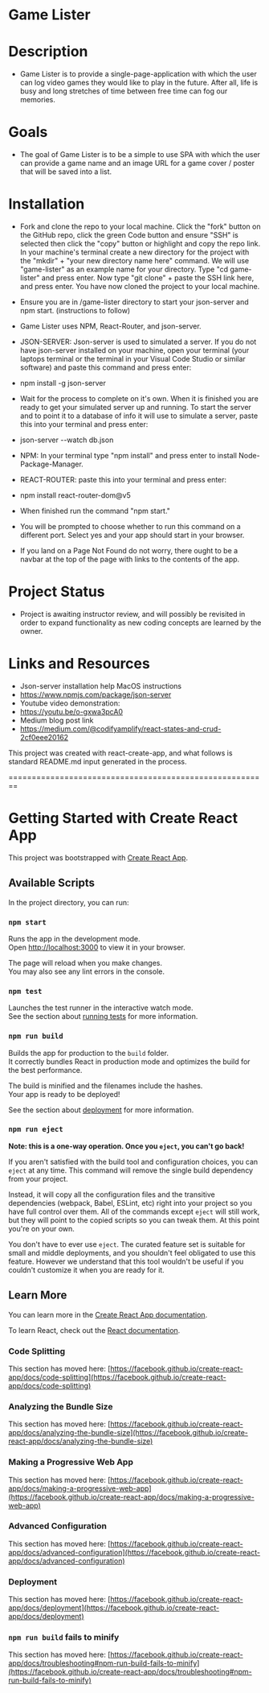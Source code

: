 # Game Lister

# Description
- Game Lister is to provide a single-page-application with which the user can log video games they would like to play in the future. After all, life is busy and long stretches of time between free time can fog our memories.

# Goals
- The goal of Game Lister is to be a simple to use SPA with which the user can provide a game name and an image URL for a game cover / poster that will be saved into a list. 

# Installation
- Fork and clone the repo to your local machine. Click the "fork" button on the GitHub repo, click the green Code button and ensure "SSH" is selected then click the "copy" button or highlight and copy the repo link. In your machine's terminal create a new directory for the project with the "mkdir" + "your new directory name here" command. We will use "game-lister" as an example name for your directory. Type "cd game-lister" and press enter. Now type "git clone" + paste the SSH link here, and press enter. You have now cloned the project to your local machine.
- Ensure you are in /game-lister directory to start your json-server and npm start. (instructions to follow)
- Game Lister uses NPM, React-Router, and json-server.
- JSON-SERVER: Json-server is used to simulated a server. If you do not have json-server installed on your machine, open your terminal (your laptops terminal or the terminal in your Visual Code Studio or similar software) and paste this command and press enter:
- npm install -g json-server
- Wait for the process to complete on it's own. When it is finished you are ready to get your simulated server up and running. To start the server and to point it to a database of info it will use to simulate a server, paste this into your terminal and press enter:
- json-server --watch db.json

- NPM: In your terminal type "npm install" and press enter to install Node-Package-Manager.
- REACT-ROUTER: paste this into your terminal and press enter:
- npm install react-router-dom@v5
- When finished run the command "npm start."
- You will be prompted to choose whether to run this command on a different port. Select yes and your app should start in your browser.
- If you land on a Page Not Found do not worry, there ought to be a navbar at the top of the page with links to the contents of the app.

# Project Status
- Project is awaiting instructor review, and will possibly be revisited in order to expand functionality as new coding concepts are learned by the owner.

# Links and Resources
- Json-server installation help MacOS instructions
- https://www.npmjs.com/package/json-server
- Youtube video demonstration:
- https://youtu.be/o-gxwa3pcA0
- Medium blog post link
- https://medium.com/@codifyamplify/react-states-and-crud-2cf0eee20162


This project was created with react-create-app, and what follows is standard README.md input generated in the process.

========================================================

# Getting Started with Create React App

This project was bootstrapped with [Create React App](https://github.com/facebook/create-react-app).

## Available Scripts

In the project directory, you can run:

### `npm start`

Runs the app in the development mode.\
Open [http://localhost:3000](http://localhost:3000) to view it in your browser.

The page will reload when you make changes.\
You may also see any lint errors in the console.

### `npm test`

Launches the test runner in the interactive watch mode.\
See the section about [running tests](https://facebook.github.io/create-react-app/docs/running-tests) for more information.

### `npm run build`

Builds the app for production to the `build` folder.\
It correctly bundles React in production mode and optimizes the build for the best performance.

The build is minified and the filenames include the hashes.\
Your app is ready to be deployed!

See the section about [deployment](https://facebook.github.io/create-react-app/docs/deployment) for more information.

### `npm run eject`

**Note: this is a one-way operation. Once you `eject`, you can't go back!**

If you aren't satisfied with the build tool and configuration choices, you can `eject` at any time. This command will remove the single build dependency from your project.

Instead, it will copy all the configuration files and the transitive dependencies (webpack, Babel, ESLint, etc) right into your project so you have full control over them. All of the commands except `eject` will still work, but they will point to the copied scripts so you can tweak them. At this point you're on your own.

You don't have to ever use `eject`. The curated feature set is suitable for small and middle deployments, and you shouldn't feel obligated to use this feature. However we understand that this tool wouldn't be useful if you couldn't customize it when you are ready for it.

## Learn More

You can learn more in the [Create React App documentation](https://facebook.github.io/create-react-app/docs/getting-started).

To learn React, check out the [React documentation](https://reactjs.org/).

### Code Splitting

This section has moved here: [https://facebook.github.io/create-react-app/docs/code-splitting](https://facebook.github.io/create-react-app/docs/code-splitting)

### Analyzing the Bundle Size

This section has moved here: [https://facebook.github.io/create-react-app/docs/analyzing-the-bundle-size](https://facebook.github.io/create-react-app/docs/analyzing-the-bundle-size)

### Making a Progressive Web App

This section has moved here: [https://facebook.github.io/create-react-app/docs/making-a-progressive-web-app](https://facebook.github.io/create-react-app/docs/making-a-progressive-web-app)

### Advanced Configuration

This section has moved here: [https://facebook.github.io/create-react-app/docs/advanced-configuration](https://facebook.github.io/create-react-app/docs/advanced-configuration)

### Deployment

This section has moved here: [https://facebook.github.io/create-react-app/docs/deployment](https://facebook.github.io/create-react-app/docs/deployment)

### `npm run build` fails to minify

This section has moved here: [https://facebook.github.io/create-react-app/docs/troubleshooting#npm-run-build-fails-to-minify](https://facebook.github.io/create-react-app/docs/troubleshooting#npm-run-build-fails-to-minify)
